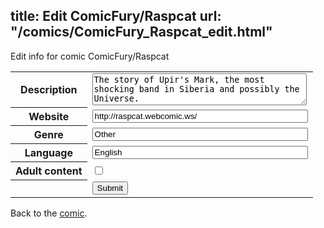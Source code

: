 title: Edit ComicFury/Raspcat
url: "/comics/ComicFury_Raspcat_edit.html"
---
Edit info for comic ComicFury/Raspcat

<form name="comic" action="http://gaepostmail.appspot.com/comic/" method="post">
<table class="comicinfo">
<tr>
<th>Description</th><td><textarea name="description" cols="40" rows="3">The story of Upir's Mark, the most shocking band in Siberia and possibly the Universe.</textarea></td>
</tr>
<tr>
<th>Website</th><td><input type="text" name="url" value="http://raspcat.webcomic.ws/" size="40"/></td>
</tr>
<tr>
<th>Genre</th><td><input type="text" name="genre" value="Other" size="40"/></td>
</tr>
<tr>
<th>Language</th><td><input type="text" name="language" value="English" size="40"/></td>
</tr>
<tr>
<th>Adult content</th><td><input type="checkbox" name="adult" value="adult" /></td>
</tr>
<tr>
<th></th><td>
<input type="hidden" name="comic" value="ComicFury_Raspcat" />
<input type="submit" name="submit" value="Submit" />
</td>
</tr>
</table>
</form>

Back to the [comic](ComicFury_Raspcat.html).
